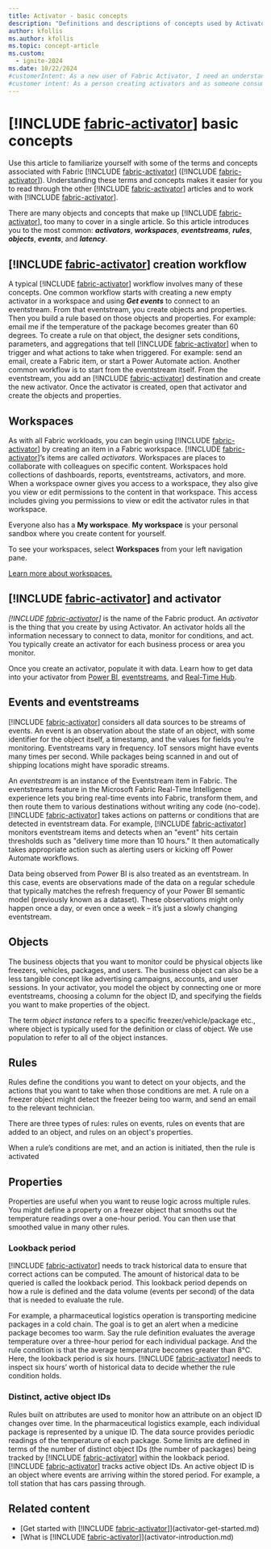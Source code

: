 ```yaml
---
title: Activator - basic concepts
description: "Definitions and descriptions of concepts used by Activator. These include: eventstreams, rules, events, objects, activators, and more."
author: kfollis
ms.author: kfollis
ms.topic: concept-article
ms.custom:
  - ignite-2024
ms.date: 10/22/2024
#customerIntent: As a new user of Fabric Activator, I need an understanding of the basic concepts of Activator. By understanding the pieces that make up Activator, I can more easily create and use Activator on my own.
#customer intent: As a person creating activators and as someone consuming activators I want to understand how activators are created and how they work.
---
```


# [!INCLUDE [fabric-activator](../includes/fabric-activator.md)] basic concepts

Use this article to familiarize yourself with some of the terms and concepts associated with Fabric [!INCLUDE [fabric-activator](../includes/fabric-activator.md)] ([!INCLUDE [fabric-activator](../includes/fabric-activator.md)]). Understanding these terms and concepts makes it easier for you to read through the other [!INCLUDE [fabric-activator](../includes/fabric-activator.md)] articles and to work with [!INCLUDE [fabric-activator](../includes/fabric-activator.md)].

There are many objects and concepts that make up [!INCLUDE [fabric-activator](../includes/fabric-activator.md)], too many to cover in a single article. So this article introduces you to the most common:  ***activators***, ***workspaces***, **_eventstreams_**, **_rules_**, **_objects_**,  **_events_**, and ***latency***.

## [!INCLUDE [fabric-activator](../includes/fabric-activator.md)] creation workflow

A typical [!INCLUDE [fabric-activator](../includes/fabric-activator.md)] workflow involves many of these concepts. One common workflow starts with creating a new empty activator in a workspace and using ***Get events*** to connect to an eventstream. From that eventstream, you create objects and properties. Then you build a rule based on those objects and properties. For example: email me if the temperature of the package becomes greater than 60 degrees. To create a rule on that object, the designer sets conditions, parameters, and aggregations that tell [!INCLUDE [fabric-activator](../includes/fabric-activator.md)] when to trigger and what actions to take when triggered. For example: send an email, create a Fabric item, or start a Power Automate action. Another common workflow is to start from the eventstream itself. From the eventstream, you add an [!INCLUDE [fabric-activator](../includes/fabric-activator.md)] destination and create the new activator. Once the activator is created, open that activator and create the objects and properties. 

## Workspaces

As with all Fabric workloads, you can begin using [!INCLUDE [fabric-activator](../includes/fabric-activator.md)] by creating an item in a Fabric workspace. [!INCLUDE [fabric-activator](../includes/fabric-activator.md)]’s items are called *activators.* Workspaces are places to collaborate with colleagues on specific content. Workspaces hold collections of dashboards, reports, eventstreams, activators, and more. When a workspace owner gives you access to a workspace, they also give you view or edit permissions to the content in that workspace. This access includes giving you permissions to view or edit the activator rules in that workspace.

Everyone also has a **My workspace**. **My workspace** is your personal sandbox where you create content for yourself.

To see your workspaces, select **Workspaces** from your left navigation pane.

[Learn more about workspaces.](/power-bi/consumer/end-user-workspaces)

## [!INCLUDE [fabric-activator](../includes/fabric-activator.md)] and activator

*[!INCLUDE [fabric-activator](../includes/fabric-activator.md)]* is the name of the Fabric product. An *activator* is the thing that you create by using Activator. An activator holds all the information necessary to connect to data, monitor for conditions, and act. You typically create an activator for each business process or area you monitor.

Once you create an activator, populate it with data. Learn how to get data into your activator from [Power BI](activator-get-data-power-bi.md), [eventstreams](activator-get-data-eventstreams.md), and [Real-Time Hub](activator-get-data-real-time-hub.md).

## Events and eventstreams

[!INCLUDE [fabric-activator](../includes/fabric-activator.md)] considers all data sources to be streams of events. An event is an observation about the state of an object, with some identifier for the object itself, a timestamp, and the values for fields you’re monitoring. Eventstreams vary in frequency. IoT sensors might have events many times per second. While packages being scanned in and out of shipping locations might have sporadic streams.

An *eventstream* is an instance of the Eventstream item in Fabric. The eventstreams feature in the Microsoft Fabric Real-Time Intelligence experience lets you bring real-time events into Fabric, transform them, and then route them to various destinations without writing any code (no-code). [!INCLUDE [fabric-activator](../includes/fabric-activator.md)] takes actions on patterns or conditions that are detected in eventstream data. For example, [!INCLUDE [fabric-activator](../includes/fabric-activator.md)] monitors eventstream items and detects when an "event" hits certain thresholds such as "delivery time more than 10 hours." It then automatically takes appropriate action such as alerting users or kicking off Power Automate workflows.

Data being observed from Power BI is also treated as an eventstream. In this case, events are observations made of the data on a regular schedule that typically matches the refresh frequency of your Power BI semantic model (previously known as a dataset). These observations might only happen once a day, or even once a week – it’s just a slowly changing eventstream.

## Objects

The business objects that you want to monitor could be physical objects like freezers, vehicles, packages, and users. The business object can also be a less tangible concept like advertising campaigns, accounts, and user sessions. In your activator, you model the object by connecting one or more eventstreams, choosing a column for the object ID, and specifying the fields you want to make properties of the object.

The term *object instance* refers to a specific freezer/vehicle/package etc., where object is typically used for the definition or class of object. We use population to refer to all of the object instances.

## Rules

Rules define the conditions you want to detect on your objects, and the actions that you want to take when those conditions are met. A rule on a freezer object might detect the freezer being too warm, and send an email to the relevant technician.

There are three types of rules: rules on events, rules on events that are added to an object, and rules on an object's properties.  

When a rule’s conditions are met, and an action is initiated, then the rule is activated

## Properties

Properties are useful when you want to reuse logic across multiple rules. You might define a property on a freezer object that smooths out the temperature readings over a one-hour period. You can then use that smoothed value in many other rules.

### Lookback period 

[!INCLUDE [fabric-activator](../includes/fabric-activator.md)] needs to track historical data to ensure that correct actions can be computed. The amount of historical data to be queried is called the lookback period. This lookback period depends on how a rule is defined and the data volume (events per second) of the data that is needed to evaluate the rule. 

For example, a pharmaceutical logistics operation is transporting medicine packages in a cold chain. The goal is to get an alert when a medicine package becomes too warm. Say the rule definition evaluates the average temperature over a three-hour period for each individual package. And the rule condition is that the average temperature becomes greater than 8°C. Here, the lookback period is six hours. [!INCLUDE [fabric-activator](../includes/fabric-activator.md)] needs to inspect six hours’ worth of historical data to decide whether the rule condition holds. 

### Distinct, active object IDs

Rules built on attributes are used to monitor how an attribute on an object ID changes over time. In the pharmaceutical logistics example, each individual package is represented by a unique ID. The data source provides periodic readings of the temperature of each package. Some limits are defined in terms of the number of distinct object IDs (the number of packages) being tracked by [!INCLUDE [fabric-activator](../includes/fabric-activator.md)] within the lookback period. [!INCLUDE [fabric-activator](../includes/fabric-activator.md)] tracks active object IDs. An active object ID is an object where events are arriving within the stored period. For example, a toll station that has cars passing through.

## Related content

- [Get started with [!INCLUDE [fabric-activator](../includes/fabric-activator.md)]](activator-get-started.md)
- [What is [!INCLUDE [fabric-activator](../includes/fabric-activator.md)]](activator-introduction.md)
